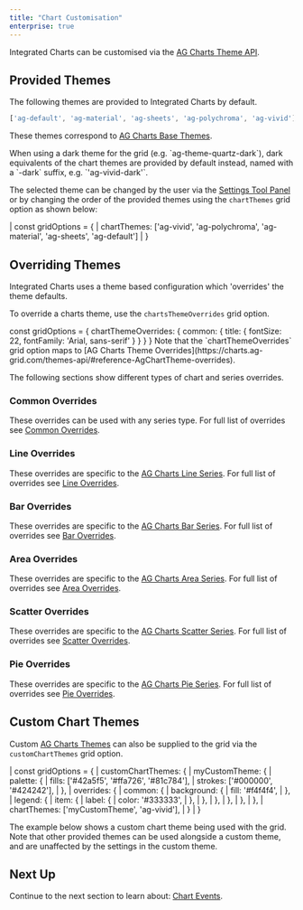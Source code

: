 ```yaml
---
title: "Chart Customisation"
enterprise: true
---
```


Integrated Charts can be customised via the [AG Charts Theme API](https://charts.ag-grid.com/themes-api/).

## Provided Themes

The following themes are provided to Integrated Charts by default.

```js
['ag-default', 'ag-material', 'ag-sheets', 'ag-polychroma', 'ag-vivid']
```

These themes correspond to [AG Charts Base Themes](https://charts.ag-grid.com/themes-api/#reference-AgChartTheme-baseTheme). 

<note>
When using a dark theme for the grid (e.g. `ag-theme-quartz-dark`), dark equivalents of the chart themes are provided by
default instead, named with a `-dark` suffix, e.g. `'ag-vivid-dark'`.
</note>

The selected theme can be changed by the user via the [Settings Tool Panel](/integrated-charts-chart-tool-panels/) or
by changing the order of the provided themes using the `chartThemes` grid option as shown below:

<snippet spaceBetweenProperties="true">
| const gridOptions = {
|     chartThemes: ['ag-vivid', 'ag-polychroma', 'ag-material', 'ag-sheets', 'ag-default']
| }
</snippet>

## Overriding Themes

Integrated Charts uses a theme based configuration which 'overrides' the theme defaults.

To override a charts theme, use the `chartsThemeOverrides` grid option.

<snippet>
const gridOptions = {
    chartThemeOverrides: {
        common: {
            title: {
                fontSize: 22,
                fontFamily: 'Arial, sans-serif'
            }
        }
    }
}
</snippet>

<note>
Note that the `chartThemeOverrides` grid option maps to [AG Charts Theme Overrides](https://charts.ag-grid.com/themes-api/#reference-AgChartTheme-overrides).
</note>

The following sections show different types of chart and series overrides.

### Common Overrides

These overrides can be used with any series type. For full list of overrides see [Common Overrides](https://charts.ag-grid.com/themes-api/#reference-AgChartTheme-overrides-common).

<grid-example title='Common Overrides' name='common-overrides' type='generated' options='{ "exampleHeight": 660, "enterprise": true,  "modules": ["clientside", "menu", "charts"] }'></grid-example>

### Line Overrides

These overrides are specific to the [AG Charts Line Series](https://charts.ag-grid.com/react/line-series/). For full list of overrides see [Line Overrides](https://charts.ag-grid.com/themes-api/#reference-AgChartTheme-overrides-line).

<grid-example title='Line Overrides' name='line-overrides' type='generated' options='{ "exampleHeight": 660, "enterprise": true,  "modules": ["clientside", "menu", "charts"] }'></grid-example>

### Bar Overrides

These overrides are specific to the [AG Charts Bar Series](https://charts.ag-grid.com/react/bar-series/). For full list of overrides see [Bar Overrides](https://charts.ag-grid.com/themes-api/#reference-AgChartTheme-overrides-bar).

<grid-example title='Bar Overrides' name='bar-overrides' type='generated' options='{ "exampleHeight": 660, "enterprise": true,  "modules": ["clientside", "menu", "charts"] }'></grid-example>

### Area Overrides

These overrides are specific to the [AG Charts Area Series](https://charts.ag-grid.com/react/area-series/). For full list of overrides see [Area Overrides](https://charts.ag-grid.com/themes-api/#reference-AgChartTheme-overrides-area).

<grid-example title='Area Overrides' name='area-overrides' type='generated' options='{ "exampleHeight": 660, "enterprise": true,  "modules": ["clientside", "menu", "charts"] }'></grid-example>

### Scatter Overrides

These overrides are specific to the [AG Charts Scatter Series](https://charts.ag-grid.com/react/scatter-series/). For full list of overrides see [Scatter Overrides](https://charts.ag-grid.com/themes-api/#reference-AgChartTheme-overrides-scatter).

<grid-example title='Scatter Overrides' name='scatter-overrides' type='generated' options='{ "exampleHeight": 660, "enterprise": true,  "modules": ["clientside", "menu", "charts"] }'></grid-example>

### Pie Overrides

These overrides are specific to the [AG Charts Pie Series](https://charts.ag-grid.com/react/pie-series/). For full list of overrides see [Pie Overrides](https://charts.ag-grid.com/themes-api/#reference-AgChartTheme-overrides-pie).

<grid-example title='Pie Overrides' name='pie-overrides' type='generated' options='{ "exampleHeight": 660, "enterprise": true,  "modules": ["clientside", "menu", "charts"] }'></grid-example>

## Custom Chart Themes

Custom [AG Charts Themes](https://charts.ag-grid.com/react/themes/) can also be supplied to the grid via the `customChartThemes` grid option.

<snippet spaceBetweenProperties="true">
| const gridOptions = {
|     customChartThemes: {
|         myCustomTheme: {
|             palette: {
|                 fills: ['#42a5f5', '#ffa726', '#81c784'],
|                 strokes: ['#000000', '#424242'],
|             },
|             overrides: {
|                 common: {
|                     background: {
|                         fill: '#f4f4f4',
|                     },
|                     legend: {
|                         item: {
|                             label: {
|                                 color: '#333333',
|                             },
|                         },
|                     },
|                 },
|             },    
|         },
|         chartThemes: ['myCustomTheme', 'ag-vivid'],
|     }
| }
</snippet>

The example below shows a custom chart theme being used with the grid. Note that other provided themes can be used 
alongside a custom theme, and are unaffected by the settings in the custom theme.

<grid-example title='Custom Chart Theme' name='custom-chart-theme' type='generated' options='{ "exampleHeight": 660,"enterprise": true,  "modules": ["clientside", "menu", "charts"] }'></grid-example>

## Next Up

Continue to the next section to learn about: [Chart Events](/integrated-charts-events/).



